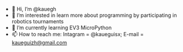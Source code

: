 - 👋 Hi, I’m @kauegh
- 👀 I’m interested in learn more about programming by participating in robotics tournaments
- 🌱 I’m currently learning EV3 MicroPython
- 📫 How to reach me: Intagram = @kaueguisx; E-mail = kaueguizh@gmail.com

<!---
kauegh/kauegh is a ✨ special ✨ repository because its `README.md` (this file) appears on your GitHub profile.
You can click the Preview link to take a look at your changes.
--->
